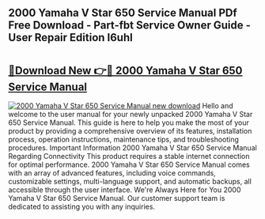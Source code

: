 ## 2000 Yamaha V Star 650 Service Manual PDf Free Download - Part-fbt Service Owner Guide - User Repair Edition I6uhl

# <h2><a href="http://bc37192.oget.top/?id=2000+Yamaha+V+Star+650+Service+Manual">🔗Download New 👉🔴 2000 Yamaha V Star 650 Service Manual</a></h2>

[![2000 Yamaha V Star 650 Service Manual new download](https://i.imgur.com/5g1atiW.png)](http://bc37192.oget.top/?id=2000+Yamaha+V+Star+650+Service+Manual)
Hello and welcome to the user manual for your newly unpacked 2000 Yamaha V Star 650 Service Manual. This guide is here to help you make the most of your product by providing a comprehensive overview of its features, installation process, operation instructions, maintenance tips, and troubleshooting procedures. Important Information 2000 Yamaha V Star 650 Service Manual Regarding Connectivity This product requires a stable internet connection for optimal performance. 2000 Yamaha V Star 650 Service Manual comes with an array of advanced features, including voice commands, customizable settings, multi-language support, and automatic backups, all accessible through the user interface. We're Always Here for You 2000 Yamaha V Star 650 Service Manual. Our customer support team is dedicated to assisting you with any inquiries.
